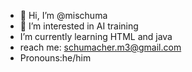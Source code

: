 - 👋 Hi, I’m @mischuma
- 👀 I’m interested in AI training
- I’m currently learning HTML and java
- reach me: schumacher.m3@gmail.com
- Pronouns:he/him

<!---
mischuma/mischuma is a ✨ special ✨ repository because its `README.md` (this file) appears on your GitHub profile.
You can click the Preview link to take a look at your changes.
--->
